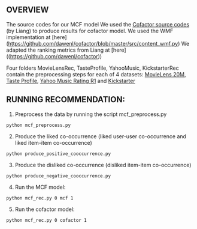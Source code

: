 OVERVIEW
--------
The source codes for our MCF model
We used the [Cofactor source codes](https://github.com/dawenl/cofactor) (by Liang) to produce results for cofactor model.
We used the WMF implementation at [here] (https://github.com/dawenl/cofactor/blob/master/src/content_wmf.py)
We adapted the ranking metrics from Liang at [here] ((https://github.com/dawenl/cofactor))

Four folders MovieLensRec, TasteProfile, YahooMusic, KickstarterRec contain the preprocessing steps for each of 4 datasets: [MovieLens 20M](https://grouplens.org/datasets/movielens/20m/), [Taste Profile](https://labrosa.ee.columbia.edu/millionsong/tasteprofile), [Yahoo Music Rating R1](https://webscope.sandbox.yahoo.com/catalog.php?datatype=r&did=1) and [Kickstarter]()

RUNNING RECOMMENDATION:
------------------------------------------
1. Preprocess the data by running the script mcf_preprocess.py
```
python mcf_preprocess.py
```

2. Produce the liked co-occurrence (liked user-user co-occurrence and liked item-item co-occurrence)
```
python produce_positive_cooccurrence.py
```

3. Produce the disliked co-occurrence (disliked item-item co-occurrence)
```
python produce_negative_cooccurrence.py
```

4. Run the MCF model:
```
python mcf_rec.py 0 mcf 1
```

5. Run the cofactor model:
```
python mcf_rec.py 0 cofactor 1
```

